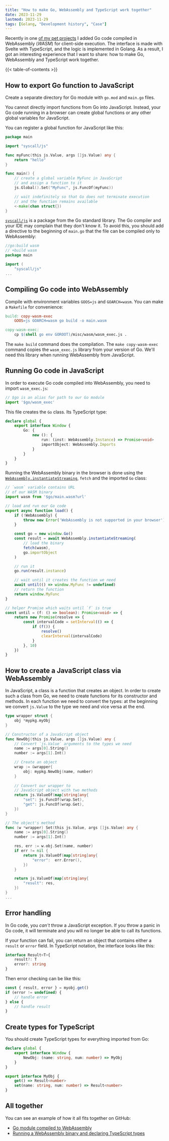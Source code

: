 ```yaml
---
title: "How to make Go, WebAssembly and TypeScript work together"
date: 2023-11-29
lastmod: 2023-11-29
tags: [Golang, "Development history", "Case"]
---
```


Recently in one [of my pet projects](https://github.com/sprkweb/finaplan-web/tree/fab272594212a8c390a57f4ff5aede30489c9f05) I added Go code compiled in WebAssembly (*WASM*) for client-side execution. The interface is made with Svelte with TypeScript, and the logic is implemented in Golang. As a result, I got an interesting experience that I want to share: how to make Go, WebAssembly and TypeScript work together.
<!--more-->

{{< table-of-contents >}}

## How to export Go function to JavaScript

Create a separate directory for Go module with `go.mod` and `main.go` files.

You cannot directly import functions from Go into JavaScript. Instead, your Go code running in a browser can create global functions or any other global variables for JavaScript.

You can register a global function for JavaScript like this:

```go
package main

import "syscall/js"

func myFunc(this js.Value, args []js.Value) any {
    return "hello"
}

func main() {
    // create a global variable MyFunc in JavaScript 
    // and assign a function to it
	js.Global().Set("MyFunc", js.FuncOf(myFunc))

    // wait indefinitely so that Go does not terminate execution 
    // and the function remains available
	<-make(chan struct{}) 
}
```

[`syscall/js`](https://pkg.go.dev/syscall/js) is a package from the Go standard library. The Go compiler and your IDE may complain that they don't know it. To avoid this, you should add a directive to the beginning of `main.go` that the file can be compiled only to WebAssembly:

```go
//go:build wasm
// +build wasm
package main

import (
	"syscall/js"
...
```

## Compiling Go code into WebAssembly

Compile with environment variables `GOOS=js` and `GOARCH=wasm`. You can make a `Makefile` for convenience:

```Makefile
build: copy-wasm-exec
	GOOS=js GOARCH=wasm go build -o main.wasm

copy-wasm-exec:
	cp $(shell go env GOROOT)/misc/wasm/wasm_exec.js .
```

The `make build` command does the compilation. The `make copy-wasm-exec` command copies the `wasm_exec.js` library from your version of Go. We'll need this library when running WebAssembly from JavaScript.

## Running Go code in JavaScript

In order to execute Go code compiled into WebAssembly, you need to import `wasm_exec.js`:

```typescript
// $go is an alias for path to our Go module
import '$go/wasm_exec' 
```

This file creates the `Go` class. Its TypeScript type:

```typescript
declare global {
    export interface Window {
        Go: {
            new (): {
                run: (inst: WebAssembly.Instance) => Promise<void>
                importObject: WebAssembly.Imports
            }
        }
	}
}
```

Running the WebAssembly binary in the browser is done using the [`WebAssembly.instantiateStreaming`](https://developer.mozilla.org/en-US/docs/WebAssembly/Loading_and_running), `fetch` and the imported `Go` class:

```typescript
// `wasm` variable contains URL
// of our WASM binary
import wasm from '$go/main.wasm?url' 

// load and run our Go code
export async function load() {
    if (!WebAssembly) {
        throw new Error('WebAssembly is not supported in your browser')
    }

    const go = new window.Go()
    const result = await WebAssembly.instantiateStreaming(
		// load the binary
        fetch(wasm), 
        go.importObject
    )

	// run it
    go.run(result.instance)

    // wait until it creates the function we need
    await until(() => window.MyFunc != undefined)
	// return the function
    return window.MyFunc
}

// helper Promise which waits until `f` is true
const until = (f: () => boolean): Promise<void> => {
    return new Promise(resolve => {
        const intervalCode = setInterval(() => {
            if (f()) {
                resolve()
                clearInterval(intervalCode)
            }
        }, 10)
    })
}
```

## How to create a JavaScript class via WebAssembly

In JavaScript, a class is a function that creates an object. In order to create such a class from Go, we need to create functions for its constructor and methods. In each function we need to convert the types: at the beginning we convert `js.Value` to the type we need and vice versa at the end.

```go
type wrapper struct {
	obj *mypkg.myObj
}

// Constructor of a JavaScript object
func NewObj(this js.Value, args []js.Value) any {
	// Convert `js.Value` arguments to the types we need
	name := args[0].String()
	number := args[1].Int()

	// Create an object
	wrap := &wrapper{
		obj: mypkg.NewObj(name, number)
	}
	
	// Convert our wrapper to
	// JavaScript object with two methods
	return js.ValueOf(map[string]any{
		"set": js.FuncOf(wrap.Set),
		"get": js.FuncOf(wrap.Get),
	})
}

// The object's method
func (w *wrapper) Set(this js.Value, args []js.Value) any {
	name := args[0].String()
	number := args[1].Int()

    res, err := w.obj.Set(name, number)
    if err != nil {
        return js.ValueOf(map[string]any{
            "error":  err.Error(),
        })
    }

	return js.ValueOf(map[string]any{
		"result": res,
	})
}
...
```

## Error handling

In Go code, you *can't* throw a JavaScript exception. If you throw a panic in Go code, it will terminate and you will no longer be able to call its functions.

If your function can fail, you can return an object that contains either a `result` or `error` field. In TypeScript notation, the interface looks like this:

```typescript
interface Result<T>{
    result?: T
    error?: string
}
```

Then error checking can be like this:

```typescript
const { result, error } = myobj.get()
if (error != undefined) {
    // handle error
} else {
    // handle result
}
```

## Create types for TypeScript

You should create TypeScript types for everything imported from Go:

```typescript
declare global {
    export interface Window {
        NewObj: (name: string, num: number) => MyObj
    }
}

export interface MyObj {
	get() => Result<number>
	set(name: string, num: number) => Result<number>
}
```

## All together

You can see an example of how it all fits together on GitHub:
- [Go module compiled to WebAssembly](https://github.com/sprkweb/finaplan-web/tree/fab272594212a8c390a57f4ff5aede30489c9f05/src/lib/go)
- [Running a WebAssembly binary and declaring TypeScript types](https://github.com/sprkweb/finaplan-web/blob/fab272594212a8c390a57f4ff5aede30489c9f05/src/routes/finaplan.ts)
